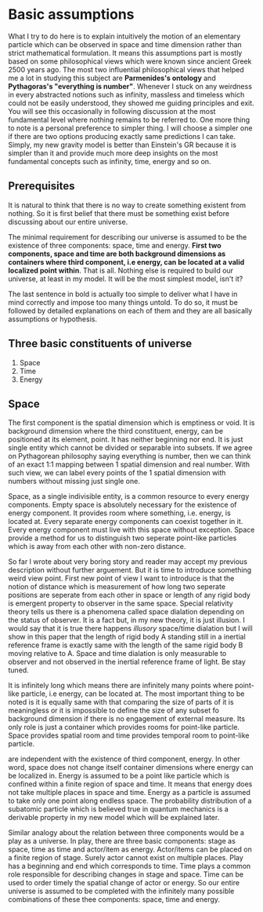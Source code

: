 # Basic assumptions

What I try to do here is to explain intuitively the motion of an elementary particle which can be observed in space and time dimension rather than strict mathematical formulation. It means this assumptions part is mostly based on some philosophical views which were known since ancient Greek 2500 years ago. The most two influential philosophical views that helped me a lot in studying this subject are **Parmenides's ontology** and **Pythagoras's "everything is number"**. Whenever I stuck on any weirdness in every abstracted notions such as infinity, massless and timeless which could not be easily understood, they showed me guiding principles and exit. You will see this occasionally in following discussion at the most fundamental level where nothing remains to be referred to. One more thing to note is a personal preference to simpler thing. I will choose a simpler one if there are two options producing exactly same predictions I can take. Simply, my new gravity model is better than Einstein's GR because it is simpler than it and provide much more deep insights on the most fundamental concepts such as infinity, time, energy and so on.

## Prerequisites

It is natural to think that there is no way to create something existent from nothing. So it is first belief that there must be something exist before discussing about our entire universe.

The minimal requirement for describing our universe is assumed to be the existence of three components: space, time and energy. **First two components, space and time are both background dimensions as containers where third component, i.e energy, can be located at a valid localized point within**. That is all. Nothing else is required to build our universe, at least in my model. It will be the most simplest model, isn't it?

The last sentence in bold is actually too simple to deliver what I have in mind correctly and impose too many things untold. To do so, it must be followed by detailed explanations on each of them and they are all basically assumptions or hypothesis.


## Three basic constituents of universe

1. Space
2. Time
3. Energy

## Space

The first component is the spatial dimension which is emptiness or void. It is background dimension where the third constituent, energy, can be positioned at its element, point. It has neither beginning nor end. It is just single entity which cannot be divided or separable into subsets. If we agree on Pythagorean philosophy saying everything is number, then we can think of an exact 1:1 mapping between 1 spatial dimension and real number. With such view, we can label every points of the 1 spatial dimension with numbers without missing just single one.

Space, as a single indivisible entity, is a common resource to every energy components. Empty space is absolutely necessary for the existence of energy component. It provides room where something, i.e. energy, is located at. Every separate energy components can coexist together in it. Every energy component must live with this space without exception. Space provide a method for us to distinguish two seperate point-like particles which is away from each other with non-zero distance.

So far I wrote about very boring story and reader may accept my previous description without further arguement. But it is time to introduce something weird view point. First new point of view I want to introduce is that the notion of distance which is measurement of how long two seperate positions are seperate from each other in space or length of any rigid body is emergent property to observer in the same space. Special relativity theory tells us there is a phenomena called space dialation depending on the status of observer. It is a fact but, in my new theory, it is just illusion. I would say that it is true there happens *illusory* space/time dialation but I will show in this paper that the length of rigid body A standing still in a inertial reference frame is exactly same with the length of the same rigid body B moving relative to A. Space and time dialation is only measurable to observer and not observed in the inertial reference frame of light. Be stay tuned.

It is infinitely long which means there are infinitely many points where point-like particle, i.e energy, can be located at. The most important thing to be noted is it is equally same with that comparing the size of parts of it is meaningless or it is impossible to define the size of any subset fo background dimension if there is no engagement of external measure. Its only role is just a container which provides rooms for point-like particle. Space provides spatial room and time provides temporal room to point-like particle.

 are independent with the existence of third component, energy. In other word, space does not change itself container dimensions where energy can be localized in. Energy is assumed to be a point like particle which is confined within a finite region of space and time. It means that energy does not take multiple places in space and time. Energy as a particle is assumed to take only one point along endless space. The probability distribution of a subatomic particle which is believed true in quantum mechanics is a derivable property in my new model which will be explained later.

Similar analogy about the relation between three components would be a play as a universe. In play, there are three basic components: stage as space, time as time and actor/item as energy. Actor/items can be placed on a finite region of stage. Surely actor cannot exist on multiple places. Play has a beginning and end which corresponds to time. Time plays a common role responsible for describing changes in stage and space. Time can be used to order timely the spatial change of actor or energy. So our entire universe is assumed to be completed with the infinitely many possible combinations of these thee components: space, time and energy.

